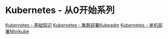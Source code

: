 # Kubernetes - 从0开始系列

[Kubernetes - 基础知识](./k8s-base.md)
[Kubernetes - 集群部署Kubeadm](./k8s-install-adm.md)
[Kubernetes - 单机部署Minikube](./k8s-install-mini.md)